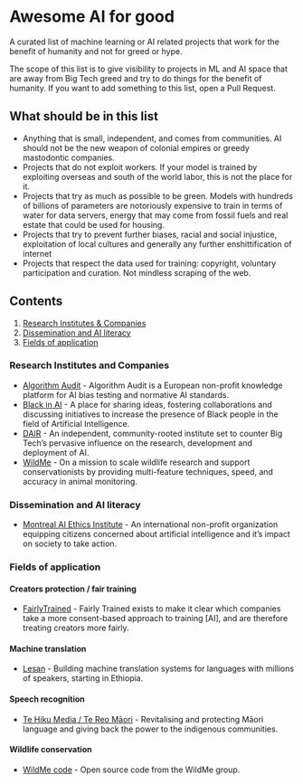 # Awesome AI for good
A curated list of machine learning or AI related projects that work for the benefit of humanity and not for greed or hype.

The scope of this list is to give visibility to projects in ML and AI space that are away from Big Tech greed and try to do things for the benefit of humanity.
If you want to add something to this list, open a Pull Request.

## What should be in this list
* Anything that is small, independent, and comes from communities. AI should not be the new weapon of colonial empires or greedy mastodontic companies.
* Projects that do not exploit workers. If your model is trained by exploiting overseas and south of the world labor, this is not the place for it.
* Projects that try as much as possible to be green. Models with hundreds of billions of parameters are notoriously expensive to train in terms of water for data servers, energy that may come from fossil fuels and real estate that could be used for housing.
* Projects that try to prevent further biases, racial and social injustice, exploitation of local cultures and generally any further enshittification of internet
* Projects that respect the data used for training: copyright, voluntary participation and curation. Not mindless scraping of the web. 

## Contents
1. [Research Institutes & Companies](#research-institutes-and-companies)
2. [Dissemination and AI literacy](#dissemination-and-ai-literacy)
3. [Fields of application](#fields-of-application)

### Research Institutes and Companies
* [Algorithm Audit](https://algorithmaudit.eu/) - Algorithm Audit is a European non-profit knowledge platform for AI bias testing and normative AI standards. 
* [Black in AI](https://blackinai.github.io/#/) - A place for sharing ideas, fostering collaborations and discussing initiatives to increase the presence of Black people in the field of Artificial Intelligence.
* [DAIR](https://www.dair-institute.org/) - An independent, community-rooted institute set to counter Big Tech’s pervasive influence on the research, development and deployment of AI.
* [WildMe](https://www.wildme.org/what-we-do.html) - On a mission to scale wildlife research and support conservationists by providing multi-feature techniques, speed, and accuracy in animal monitoring.

### Dissemination and AI literacy
* [Montreal AI Ethics Institute](https://montrealethics.ai/) - An international non-profit organization equipping citizens concerned about artificial intelligence and it’s impact on society to take action.

### Fields of application
#### Creators protection / fair training
* [FairlyTrained](https://www.fairlytrained.org) - Fairly Trained exists to make it clear which companies take a more consent-based approach to training [AI], and are therefore treating creators more fairly.
#### Machine translation
* [Lesan](lesan.ai) - Building machine translation systems for languages with millions of speakers, starting in Ethiopia.
#### Speech recognition
* [Te Hiku Media / Te Reo Māori](https://tehiku.nz/te-hiku-tech/papa-reo/14135/te-reo-maori-speech-recognition) - Revitalising and protecting Māori language and giving back the power to the indigenous communities.
#### Wildlife conservation
* [WildMe code](https://github.com/WildMeOrg) - Open source code from the WildMe group.